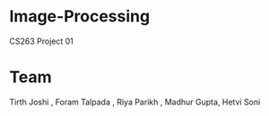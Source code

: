 # Image-Processing
CS263 Project 01

# Team 
Tirth Joshi ,
Foram Talpada ,
Riya Parikh ,
Madhur Gupta,
Hetvi Soni

